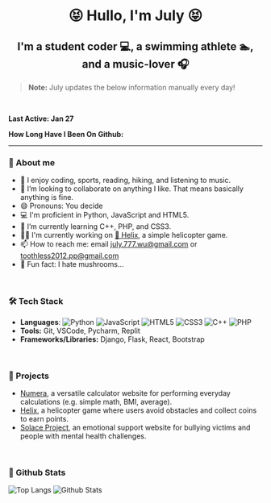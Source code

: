 <div align="center">
  <h1>😝 Hullo, I'm July 😝</h1>
  <h2>I'm a student coder 💻, a swimming athlete 🏊, and a music-lover 🎧</h2>
</div>

  > **Note:** July updates the below information manually every day!
<br>

**Last Active: Jan 27**

**How Long Have I Been On Github:**
<br>

___


### 👀 About me
- 👀 I enjoy coding, sports, reading, hiking, and listening to music.
- 💞️ I’m looking to collaborate on anything I like. That means basically anything is fine.  
- 😄 Pronouns: You decide  
- 💻 I'm proficient in Python, JavaScript and HTML5.  
- 🌱 I’m currently learning C++, PHP, and CSS3.
- 🧑‍💻 I'm currently working on [🚁 Helix](https://github.com/JLW-7/helicopter-game), a simple helicopter game.
- 📫 How to reach me: email [july.777.wu@gmail.com](mailto:july.777.wu@gmail.com) or [toothless2012.pp@gmail.com](mailto:toothless2012.pp@gmail.com)
- 🍄 Fun fact: I hate mushrooms...
<br>

### 🛠️ Tech Stack
- **Languages**:
  ![Python](https://img.shields.io/badge/Python-Expert-blue?style=square&logo=python) ![JavaScript](https://img.shields.io/badge/JavaScript-Proficient-yellow?style=square&logo=javascript) ![HTML5](https://img.shields.io/badge/HTML5-Proficient-orange?style=square&logo=html5) ![CSS3](https://img.shields.io/badge/CSS3-Proficient-lightgrey?style=square&logo=css3) ![C++](https://img.shields.io/badge/C++-Basic-lightgrey?style=square&logo=c%2B%2B) ![PHP](https://img.shields.io/badge/PHP-Basic-purple?style=square&logo=php)
- **Tools:** Git, VSCode, Pycharm, Replit
- **Frameworks/Libraries:** Django, Flask, React, Bootstrap
<br>

### 📁 Projects
- [Numera](https://github.com/JLW-7/Numera-Calculator-Website), a versatile calculator website for performing everyday calculations (e.g. simple math, BMI, average).
- [Helix](https://github.com/JLW-7/helicopter-game-in-javascript), a helicopter game where users avoid obstacles and collect coins to earn points.
- [Solace Project](https://github.com/JLW-7/Solace-Emotional-Support-Website), an emotional support website for bullying victims and people with mental health challenges.
<br>

### 🐙 Github Stats
![Top Langs](https://github-readme-stats.vercel.app/api/top-langs/?username=JLW-7&layout=compact&card_width=500&hide_border=true) ![Github Stats](https://github-readme-stats.vercel.app/api?username=JLW-7&show_icons=true&count_private=true&hide_border=true)





<!---
JLW-7/JLW-7 is a ✨ special ✨ repository because its `README.md` (this file) appears on your GitHub profile.  
You can click the Preview link to take a look at your changes.  
--->








